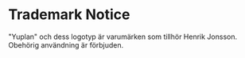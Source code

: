 # Trademark Notice

"Yuplan" och dess logotyp är varumärken som tillhör Henrik Jonsson.
Obehörig användning är förbjuden.
